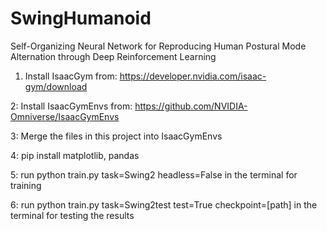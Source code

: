# SwingHumanoid
 Self-Organizing Neural Network for Reproducing Human Postural Mode Alternation through Deep Reinforcement Learning 

1. Install IsaacGym from:
https://developer.nvidia.com/isaac-gym/download

2: Install IsaacGymEnvs from:
https://github.com/NVIDIA-Omniverse/IsaacGymEnvs

3: Merge the files in this project into IsaacGymEnvs

4: pip install matplotlib, pandas

5: run python train.py task=Swing2 headless=False in the terminal for training

6: run python train.py task=Swing2test test=True checkpoint=[path] in the terminal for testing the results
